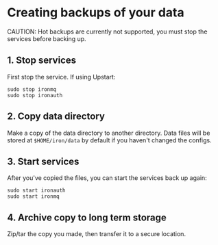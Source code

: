 # Creating backups of your data

CAUTION: Hot backups are currently not supported, you must stop the services before backing up. 

## 1. Stop services

First stop the service. If using Upstart:

```
sudo stop ironmq
sudo stop ironauth
```

## 2. Copy data directory

Make a copy of the data directory to another directory. Data files will be stored at `$HOME/iron/data` by default if you 
haven't changed the configs.  

## 3. Start services

After you've copied the files, you can start the services back up again:

```
sudo start ironauth
sudo start ironmq
```

## 4. Archive copy to long term storage

Zip/tar the copy you made, then transfer it to a secure location. 
